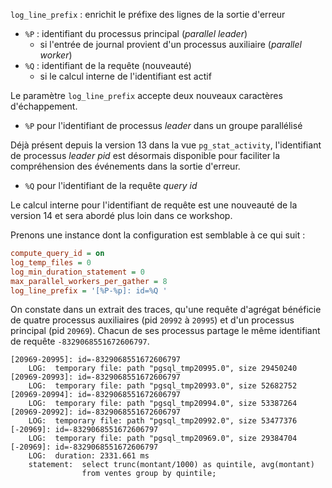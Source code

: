 <!--
Les commits sur ce sujet sont :

* https://git.postgresql.org/gitweb/?p=postgresql.git;a=commit;h=b8fdee7d0ca8bd2165d46fb1468f75571b706a01
* https://git.postgresql.org/gitweb/?p=postgresql.git;a=commit;h=4f0b0966c866ae9f0e15d7cc73ccf7ce4e1af84b

Discussion

* https://gitlab.dalibo.info/formation/workshops/-/issues/100

-->

<div class="slide-content">

`log_line_prefix` : enrichit le préfixe des lignes de la sortie d'erreur

* `%P` : identifiant du processus principal (_parallel leader_)
  * si l'entrée de journal provient d'un processus auxiliaire (_parallel worker_)
* `%Q` : identifiant de la requête (nouveauté)
  * si le calcul interne de l'identifiant est actif

</div>

<div class="notes">

Le paramètre `log_line_prefix` accepte deux nouveaux caractères d'échappement.

* `%P` pour l'identifiant de processus _leader_ dans un groupe parallélisé

Déjà présent depuis la version 13 dans la vue `pg_stat_activity`, l'identifiant
de processus _leader pid_ est désormais disponible pour faciliter la compréhension
des événements dans la sortie d'erreur.

* `%Q` pour l'identifiant de la requête _query id_

Le calcul interne pour l'identifiant de requête est une nouveauté de la version 14
et sera abordé plus loin dans ce workshop.

Prenons une instance dont la configuration est semblable à ce qui suit :

```ini
compute_query_id = on
log_temp_files = 0
log_min_duration_statement = 0
max_parallel_workers_per_gather = 8
log_line_prefix = '[%P-%p]: id=%Q '
```

On constate dans un extrait des traces, qu'une requête d'agrégat bénéficie de 
quatre processus auxiliaires (pid `20992` à `20995`) et d'un processus principal 
(pid `20969`). Chacun de ses processus partage le même identifiant de requête
`-8329068551672606797`.

```text
[20969-20995]: id=-8329068551672606797 
    LOG:  temporary file: path "pgsql_tmp20995.0", size 29450240
[20969-20993]: id=-8329068551672606797 
    LOG:  temporary file: path "pgsql_tmp20993.0", size 52682752
[20969-20994]: id=-8329068551672606797 
    LOG:  temporary file: path "pgsql_tmp20994.0", size 53387264
[20969-20992]: id=-8329068551672606797 
    LOG:  temporary file: path "pgsql_tmp20992.0", size 53477376
[-20969]: id=-8329068551672606797 
    LOG:  temporary file: path "pgsql_tmp20969.0", size 29384704
[-20969]: id=-8329068551672606797 
    LOG:  duration: 2331.661 ms  
    statement:  select trunc(montant/1000) as quintile, avg(montant) 
                from ventes group by quintile;
```

</div>
